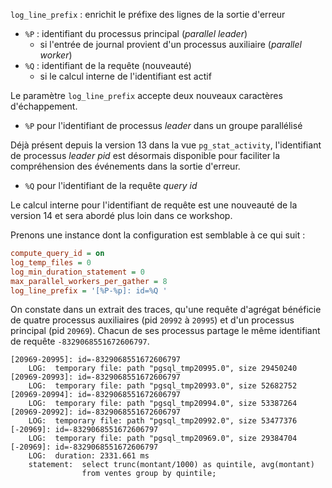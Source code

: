 <!--
Les commits sur ce sujet sont :

* https://git.postgresql.org/gitweb/?p=postgresql.git;a=commit;h=b8fdee7d0ca8bd2165d46fb1468f75571b706a01
* https://git.postgresql.org/gitweb/?p=postgresql.git;a=commit;h=4f0b0966c866ae9f0e15d7cc73ccf7ce4e1af84b

Discussion

* https://gitlab.dalibo.info/formation/workshops/-/issues/100

-->

<div class="slide-content">

`log_line_prefix` : enrichit le préfixe des lignes de la sortie d'erreur

* `%P` : identifiant du processus principal (_parallel leader_)
  * si l'entrée de journal provient d'un processus auxiliaire (_parallel worker_)
* `%Q` : identifiant de la requête (nouveauté)
  * si le calcul interne de l'identifiant est actif

</div>

<div class="notes">

Le paramètre `log_line_prefix` accepte deux nouveaux caractères d'échappement.

* `%P` pour l'identifiant de processus _leader_ dans un groupe parallélisé

Déjà présent depuis la version 13 dans la vue `pg_stat_activity`, l'identifiant
de processus _leader pid_ est désormais disponible pour faciliter la compréhension
des événements dans la sortie d'erreur.

* `%Q` pour l'identifiant de la requête _query id_

Le calcul interne pour l'identifiant de requête est une nouveauté de la version 14
et sera abordé plus loin dans ce workshop.

Prenons une instance dont la configuration est semblable à ce qui suit :

```ini
compute_query_id = on
log_temp_files = 0
log_min_duration_statement = 0
max_parallel_workers_per_gather = 8
log_line_prefix = '[%P-%p]: id=%Q '
```

On constate dans un extrait des traces, qu'une requête d'agrégat bénéficie de 
quatre processus auxiliaires (pid `20992` à `20995`) et d'un processus principal 
(pid `20969`). Chacun de ses processus partage le même identifiant de requête
`-8329068551672606797`.

```text
[20969-20995]: id=-8329068551672606797 
    LOG:  temporary file: path "pgsql_tmp20995.0", size 29450240
[20969-20993]: id=-8329068551672606797 
    LOG:  temporary file: path "pgsql_tmp20993.0", size 52682752
[20969-20994]: id=-8329068551672606797 
    LOG:  temporary file: path "pgsql_tmp20994.0", size 53387264
[20969-20992]: id=-8329068551672606797 
    LOG:  temporary file: path "pgsql_tmp20992.0", size 53477376
[-20969]: id=-8329068551672606797 
    LOG:  temporary file: path "pgsql_tmp20969.0", size 29384704
[-20969]: id=-8329068551672606797 
    LOG:  duration: 2331.661 ms  
    statement:  select trunc(montant/1000) as quintile, avg(montant) 
                from ventes group by quintile;
```

</div>
